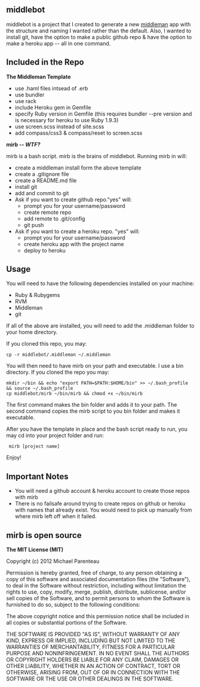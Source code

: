 ## middlebot

middlebot is a project that I created to generate a new [middleman](http://middlemanapp.com) app with the structure and naming I wanted rather than the default. Also, I wanted to install git, have the option to make a public github repo & have the option to make a heroku app -- all in one command.

## Included in the Repo

**The Middleman Template**
* use .haml files intsead of .erb
* use bundler
* use rack
* include Heroku gem in Gemfile
* specify Ruby version in Gemfile (this requires bundler --pre version
  and is necessary for heroku to use Ruby 1.9.3)
* use screen.scss instead of site.scss
* add compass/css3 & compass/reset to screen.scss

**mirb -- _WTF?_**

mirb is a bash script. mirb is the brains of middlebot. Running mirb in will:

* create a middleman install form the above template
* create a .gitignore file
* create a README.md file
* install git
* add and commit to git
* Ask if you want to create github repo."yes" will: 
  * prompt you for your username/password
  * create remote repo
  * add remote to .git/config
  * git push
* Ask if you want to create a heroku repo. "yes" will: 
  * prompt you for your username/password
  * create heroku app with the project name
  * deploy to heroku

## Usage

You will need to have the following dependencies installed on your machine:

* Ruby & Rubygems
* RVM
* Middleman
* git

If all of the above are installed, you will need to add the .middleman folder to your home directory.

If you cloned this repo, you may:

    cp -r middlebot/.middleman ~/.middleman

You will then need to have mirb on your path and executable. I use a bin directory. If you cloned the repo you may:

    mkdir ~/bin && echo "export PATH=$PATH:$HOME/bin" >> ~/.bash_profile && source ~/.bash_profile
    cp middlebot/mirb ~/bin/mirb && chmod +x ~/bin/mirb

The first command makes the bin folder and adds it to your path. The second command copies the mirb script to you bin folder and makes it executable.

After you have the template in place and the bash script ready to run,
you may cd into your project folder and run:

     mirb [project name]

Enjoy!

## Important Notes

* You will need a github account & heroku account to create those repos with mirb
* There is no failsafe around trying to create repos on github or heroku with names that already exist. You would need to pick up manually from where mirb left off when it failed.

## mirb is open source

**The MIT License (MIT)**

Copyright (c) 2012 Michael Parenteau

Permission is hereby granted, free of charge, to any person obtaining a copy of this software and associated documentation files (the "Software"), to deal in the Software without restriction, including without limitation the rights to use, copy, modify, merge, publish, distribute, sublicense, and/or sell copies of the Software, and to permit persons to whom the Software is furnished to do so, subject to
the following conditions:

The above copyright notice and this permission notice shall be included in all copies or substantial portions of the Software.

THE SOFTWARE IS PROVIDED "AS IS", WITHOUT WARRANTY OF ANY KIND, EXPRESS OR IMPLIED, INCLUDING BUT NOT LIMITED TO THE WARRANTIES OF MERCHANTABILITY, FITNESS FOR A PARTICULAR PURPOSE AND NONINFRINGEMENT. IN NO EVENT SHALL THE AUTHORS OR COPYRIGHT HOLDERS BE LIABLE FOR ANY CLAIM, DAMAGES OR OTHER LIABILITY, WHETHER IN AN ACTION OF CONTRACT, TORT OR OTHERWISE, ARISING FROM, OUT OF OR IN CONNECTION WITH THE SOFTWARE OR THE USE OR OTHER DEALINGS IN THE SOFTWARE.

